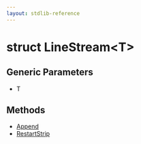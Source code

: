 ```yaml
---
layout: stdlib-reference
---
```


# struct LineStream\<T\>

## Generic Parameters

* T

## Methods

* [Append](/stdlib-reference/types/LineStream/Append)
* [RestartStrip](/stdlib-reference/types/LineStream/RestartStrip)


